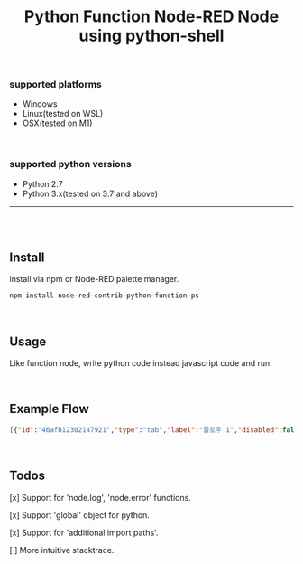 
<h1 align="center">
Python Function Node-RED Node using python-shell
</h1>

<br>

### supported platforms
- Windows
- Linux(tested on WSL)
- OSX(tested on M1)

<br>

### supported python versions
- Python 2.7
- Python 3.x(tested on 3.7 and above)

<hr><br><br>

## Install
install via npm or Node-RED palette manager.
```zsh
npm install node-red-contrib-python-function-ps
```

<br>

## Usage
Like function node, write python code instead javascript code and run.

<br>

## Example Flow
```json
[{"id":"46afb12302147921","type":"tab","label":"플로우 1","disabled":false,"info":"","env":[]},{"id":"3e5155713d1f9165","type":"inject","z":"46afb12302147921","name":"","props":[{"p":"payload"},{"p":"topic","vt":"str"}],"repeat":"","crontab":"07 16 * * *","once":false,"onceDelay":0.1,"topic":"","payload":"","payloadType":"date","x":190,"y":80,"wires":[["37032636c9ca02b3"]]},{"id":"c723493c8a9d8157","type":"debug","z":"46afb12302147921","name":"debug 1","active":true,"tosidebar":true,"console":false,"tostatus":false,"complete":"payload","targetType":"msg","statusVal":"","statusType":"auto","x":840,"y":80,"wires":[]},{"id":"c0d9108b943eedd5","type":"http in","z":"46afb12302147921","name":"","url":"/api_test","method":"get","upload":false,"swaggerDoc":"","x":170,"y":220,"wires":[["37032636c9ca02b3"]]},{"id":"af4c72cbc5d13b65","type":"http response","z":"46afb12302147921","name":"","statusCode":"","headers":{},"x":850,"y":220,"wires":[]},{"id":"37032636c9ca02b3","type":"python-function-ps","z":"46afb12302147921","name":"","pythonPathType":"local","pythonPath":"/Users/shlee-d-1-nb/Desktop/node-red standalone/.node-red/env/bin/python","globalPythonName":"pythonPath","importPathList":[],"fnCode":"\nimport pandas as pd\n\nmsg[\"payload\"] = pd.read_json(\n    \"https://jsonplaceholder.typicode.com/posts\"\n).to_dict(orient = \"records\")\n\nfor i in range(5):\n    print(i)\n\nreturn msg\n","outputs":1,"x":490,"y":160,"wires":[["c723493c8a9d8157","af4c72cbc5d13b65"]]}]
```

<br>

## Todos
[x] Support for 'node.log', 'node.error' functions.

[x] Support 'global' object for python.

[x] Support for 'additional import paths'.

[ ] More intuitive stacktrace.
